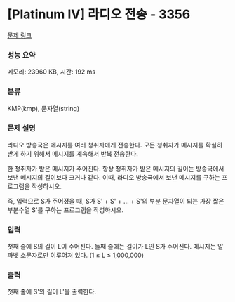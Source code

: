 # [Platinum IV] 라디오 전송 - 3356 

[문제 링크](https://www.acmicpc.net/problem/3356) 

### 성능 요약

메모리: 23960 KB, 시간: 192 ms

### 분류

KMP(kmp), 문자열(string)

### 문제 설명

<p>라디오 방송국은 메시지를 여러 청취자에게 전송한다. 모든 청취자가 메시지를 확실히 받게 하기 위해서 메시지를 계속해서 반복 전송한다.</p>

<p>한 청취자가 받은 메시지가 주어진다. 항상 청취자가 받은 메시지의 길이는 방송국에서 보낸 메시지의 길이보다 크거나 같다. 이때, 라디오 방송국에서 보낸 메시지를 구하는 프로그램을 작성하시오.</p>

<p>즉, 입력으로 S가 주어졌을 때, S가 S' + S' + ... + S'의 부분 문자열이 되는 가장 짧은 부분수열 S'를 구하는 프로그램을 작성하시오. </p>

### 입력 

 <p>첫째 줄에 S의 길이 L이 주어진다. 둘째 줄에는 길이가 L인 S가 주어진다. 메시지는 알파벳 소문자로만 이루어져 있다. (1 ≤ L ≤ 1,000,000)</p>

### 출력 

 <p>첫째 줄에 S'의 길이 L'을 출력한다.</p>




